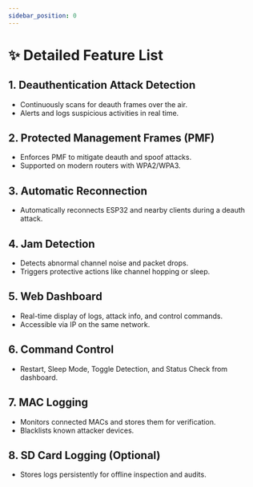 ```yaml
---
sidebar_position: 0
---
```


# ✨ Detailed Feature List

## 1. Deauthentication Attack Detection
- Continuously scans for deauth frames over the air.
- Alerts and logs suspicious activities in real time.

## 2. Protected Management Frames (PMF)
- Enforces PMF to mitigate deauth and spoof attacks.
- Supported on modern routers with WPA2/WPA3.

## 3. Automatic Reconnection
- Automatically reconnects ESP32 and nearby clients during a deauth attack.

## 4. Jam Detection
- Detects abnormal channel noise and packet drops.
- Triggers protective actions like channel hopping or sleep.

## 5. Web Dashboard
- Real-time display of logs, attack info, and control commands.
- Accessible via IP on the same network.

## 6. Command Control
- Restart, Sleep Mode, Toggle Detection, and Status Check from dashboard.

## 7. MAC Logging
- Monitors connected MACs and stores them for verification.
- Blacklists known attacker devices.

## 8. SD Card Logging (Optional)
- Stores logs persistently for offline inspection and audits.
